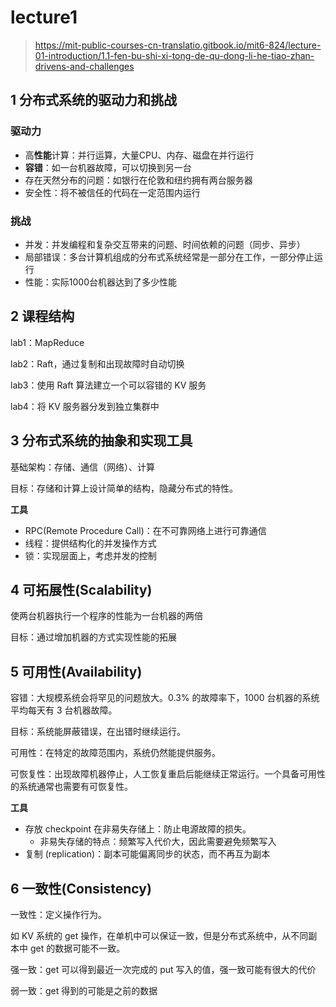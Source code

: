 # lecture1

> https://mit-public-courses-cn-translatio.gitbook.io/mit6-824/lecture-01-introduction/1.1-fen-bu-shi-xi-tong-de-qu-dong-li-he-tiao-zhan-drivens-and-challenges

## 1 分布式系统的驱动力和挑战

### 驱动力

- 高**性能**计算：并行运算，大量CPU、内存、磁盘在并行运行
- **容错**：如一台机器故障，可以切换到另一台
- 存在天然分布的问题：如银行在伦敦和纽约拥有两台服务器
- 安全性：将不被信任的代码在一定范围内运行

### 挑战

- 并发：并发编程和复杂交互带来的问题、时间依赖的问题（同步、异步）
- 局部错误：多台计算机组成的分布式系统经常是一部分在工作，一部分停止运行
- 性能：实际1000台机器达到了多少性能

## 2 课程结构

lab1：MapReduce

lab2：Raft，通过复制和出现故障时自动切换

lab3：使用 Raft 算法建立一个可以容错的 KV 服务

lab4：将 KV 服务器分发到独立集群中



## 3 分布式系统的抽象和实现工具

基础架构：存储、通信（网络）、计算

目标：存储和计算上设计简单的结构，隐藏分布式的特性。

**工具**

- RPC(Remote Procedure Call)：在不可靠网络上进行可靠通信
- 线程：提供结构化的并发操作方式
- 锁：实现层面上，考虑并发的控制

## 4 可拓展性(Scalability)

使两台机器执行一个程序的性能为一台机器的两倍

目标：通过增加机器的方式实现性能的拓展

## 5 可用性(Availability)

容错：大规模系统会将罕见的问题放大。0.3% 的故障率下，1000 台机器的系统平均每天有 3 台机器故障。

目标：系统能屏蔽错误，在出错时继续运行。

可用性：在特定的故障范围内，系统仍然能提供服务。

可恢复性：出现故障机器停止，人工恢复重启后能继续正常运行。一个具备可用性的系统通常也需要有可恢复性。

**工具**

- 存放 checkpoint 在非易失存储上：防止电源故障的损失。
  - 非易失存储的特点：频繁写入代价大，因此需要避免频繁写入
- 复制 (replication)：副本可能偏离同步的状态，而不再互为副本

## 6 一致性(Consistency)

一致性：定义操作行为。

如 KV 系统的 get 操作，在单机中可以保证一致，但是分布式系统中，从不同副本中 get 的数据可能不一致。

强一致：get 可以得到最近一次完成的 put 写入的值，强一致可能有很大的代价

弱一致：get 得到的可能是之前的数据